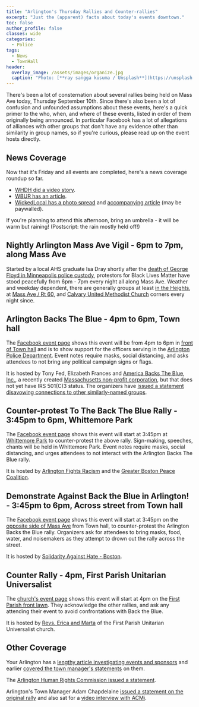 ```yaml
---
title: "Arlington's Thursday Rallies and Counter-rallies"
excerpt: "Just the (apparent) facts about today's events downtown."
toc: false
author_profile: false
classes: wide
categories:
  - Police
tags:
  - News
  - TownHall
header:
  overlay_image: /assets/images/organize.jpg
  caption: "Photo: [**ray sangga kusuma / Unsplash**](https://unsplash.com/)"
---
```


There's been a lot of consternation about several rallies being held on Mass Ave today, Thursday September 10th.  Since there's also been a lot of confusion and unfounded assumptions about these events, here's a quick primer to the who, when, and where of these events, listed in order of them originally being announced.  In particular Facebook has a lot of allegations of alliances with other groups that don't have any evidence other than similarity in group names, so if you're curious, please read up on the event hosts directly.

## News Coverage

Now that it's Friday and all events are completed, here's a news coverage roundup so far.

- [WHDH did a video story](https://whdh.com/news/dueling-blue-lives-matter-black-lives-matter-protests-take-over-arlington-street/).
- [WBUR has an article](https://www.wbur.org/news/2020/09/11/back-the-blue-black-lives-matter-opposing-rallies).
- [WickedLocal has a photo spread](https://arlington.wickedlocal.com/photogallery/WL/20200910/NEWS/910009988/PH/1) and [accompanying article](https://arlington.wickedlocal.com/news/20200910/crowds-brave-rain-and-humidity-to-support-apd-counter-protest?rssfeed=true&utm_campaign=snd-autopilot) (may be paywalled).

If you're planning to attend this afternoon, bring an umbrella - it will be warm but raining!  (Postscript: the rain mostly held off!)

## Nightly Arlington Mass Ave Vigil - 6pm to 7pm, along Mass Ave

Started by a local AHS graduate Isa Dray shortly after the [death of George Floyd in Minneapolis police custody](https://en.wikipedia.org/wiki/Killing_of_George_Floyd), protestors for Black Lives Matter have stood peacefully from 6pm - 7pm every night all along Mass Ave.  Weather and weekday dependent, there are generally groups at least [in the Heights](https://goo.gl/maps/WnEiGGxVTqitAcdd8), at [Mass Ave / Rt 60](https://goo.gl/maps/WwriHzHewogu94HQA), and [Calvary United Methodist Church](https://goo.gl/maps/kyzXbkiCPjfgGCU39) corners every night since.

## Arlington Backs The Blue - 4pm to 6pm, Town hall

The [Facebook event page](https://www.facebook.com/events/1009514112803326/) shows this event will be from 4pm to 6pm in [front of Town hall](https://goo.gl/maps/Rn7QPscA8PwqXDG47) and is to show support for the officers serving in the [Arlington Police Department](https://www.arlingtonma.gov/departments/police).  Event notes require masks, social distancing, and asks attendees to not bring any political campaign signs or flags.

It is hosted by Tony Fed, Elizabeth Frances and [America Backs The Blue, Inc.](https://www.facebook.com/groups/2657215194537300/), a recently created [Massachusetts non-profit corporation](https://corp.sec.state.ma.us/CorpWeb/CorpSearch/CorpSummary.aspx?sysvalue=qeP.zyk5eGQUMEl04Y5mGjkAdb9SH2QUqYuM.Nzl1M4-), but that does not yet have IRS 501(C)3 status.  The organizers have [issued a statement disavowing connections to other similarly-named groups](https://drive.google.com/file/d/1Fmv4cwrEeyp9Jc7wDobFIzJbIPoB7CI3/view).

## Counter-protest To The Back The Blue Rally - 3:45pm to 6pm, Whittemore Park

The [Facebook event page](https://www.facebook.com/events/673048743299552/) shows this event will start at 3:45pm at [Whittemore Park](https://goo.gl/maps/eYerLVM2ikZWqCpd7) to counter-protest the above rally.  Sign-making, speeches, chants will be held in Whittemore Park.  Event notes require masks, social distancing, and urges attendees to not interact with the Arlington Backs The Blue rally.

It is hosted by [Arlington Fights Racism](https://www.facebook.com/ArlingtonFR/) and the [Greater Boston Peace Coalition](https://www.facebook.com/Greater-Boston-Peace-Coalition-102014721646756/).

## Demonstrate Against Back the Blue in Arlington! - 3:45pm to 6pm, Across street from Town hall

The [Facebook event page](https://www.facebook.com/events/1735452759938483/) shows this event will start at 3:45pm on the [opposite side of Mass Ave](https://goo.gl/maps/vAKPJuNdmcX67tZz9) from Town hall, to counter-protest the Arlington Backs the Blue rally.  Organizers ask for attendees to bring masks, food, water, and noisemakers as they attempt to drown out the rally across the street.

It is hosted by [Solidarity Against Hate - Boston](https://www.facebook.com/NoHateInBoston/).

## Counter Rally - 4pm, First Parish Unitarian Universalist

The [church's event page](https://firstparish.info/events/counter-rally/) shows this event will start at 4pm on the [First Parish front lawn](https://goo.gl/maps/KW5ecdx8MmCYbg6z6).  They acknowledge the other rallies, and ask any attending their event to avoid confrontations with Back the Blue.

It is hosted by [Revs. Erica and Marta](https://firstparish.info/our-staff/) of the First Parish Unitarian Universalist church. 

## Other Coverage

Your Arlington has a [lengthy article investigating events and sponsors](https://yourarlington.com/arlington-archives/town-school/town-news/17702-rallies-90920.html) and earlier [covered the town manager's statements](https://yourarlington.com/arlington-archives/town-school/town-news/17695-rally-090720) on them.

The [Arlington Human Rights Commission issued a statement](https://www.arlingtonhumanrights.org/post/statement-on-back-the-blue-protest).

Arlington's Town Manager Adam Chapdelaine [issued a statement on the original rally](https://www.arlingtonma.gov/Home/ShowDocument?id=52764&fbclid=IwAR1I_F7PGLU6WVtrpPqD92srxAgv9mJaBWzcktQM3huKoxLL1So27oFEb_w) and also sat for a [video interview with ACMi](https://drive.google.com/file/d/1ELBJAT1hMdsMvXdgW9Dd_qqiOZHLpror/view).